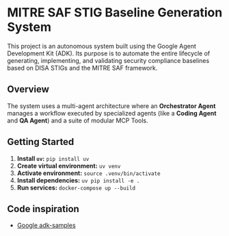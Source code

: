 # MITRE SAF STIG Baseline Generation System

This project is an autonomous system built using the Google Agent Development Kit (ADK). Its purpose is to automate the entire lifecycle of generating, implementing, and validating security compliance baselines based on DISA STIGs and the MITRE SAF framework.

## Overview

The system uses a multi-agent architecture where an **Orchestrator Agent** manages a workflow executed by specialized agents (like a **Coding Agent** and **QA Agent**) and a suite of modular MCP Tools.

## Getting Started

1. **Install `uv`:** `pip install uv`
2. **Create virtual environment:** `uv venv`
3. **Activate environment:** `source .venv/bin/activate`
4. **Install dependencies:** `uv pip install -e .`
5. **Run services:** `docker-compose up --build`

## Code inspiration

- [Google adk-samples](https://github.com/google/adk-samples/tree/main/python/agents/llm-auditor)
